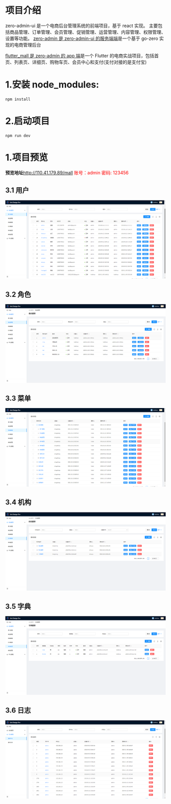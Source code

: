 # 项目介绍

zero-admin-ui 是一个电商后台管理系统的前端项目，基于 react 实现。
主要包括商品管理、订单管理、会员管理、促销管理、运营管理、内容管理、权限管理、设置等功能。 [zero-admin 是 zero-admin-ui 的服务端端](https://github.com/feihua/zero-admin)是一个基于 go-zero
实现的电商管理后台

[flutter_mall 是 zero-admin 的 app 端](https://github.com/feihua/flutter_mall)是一个 Flutter 的电商实战项目，包括首页、列表页、详细页、购物车页、会员中心和支付(支付对接的是支付宝)

# 1.安装 node_modules:

```shell
npm install
```

# 2.启动项目

```shell
npm run dev
```

# 1.项目预览

**预览地址**http://110.41.179.89/mall <span  style="color: red;"> 账号：admin 密码: 123456</span>

## 3.1 用户

![image-20210427204637691](./images/user.png)

## 3.2 角色

![图片](./images/role.png)

## 3.3 菜单

![图片](./images/menu.png)

## 3.4 机构

![图片](./images/dept.png)

## 3.5 字典

![image-20210427204811263](./images/dict.png)

## 3.6 日志

![image-20210427204848192](./images/log.png)

